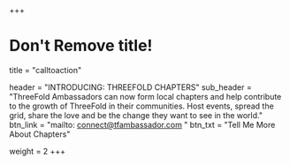 +++
# Don't Remove title!
title = "calltoaction"

header = "INTRODUCING: THREEFOLD CHAPTERS"
sub_header = "ThreeFold Ambassadors can now form local chapters and help contribute to the growth of ThreeFold in their communities. Host events, spread the grid, share the love and be the change they want to see in the world."
btn_link = "mailto: connect@tfambassador.com "
btn_txt = "Tell Me More About Chapters"

weight = 2
+++
